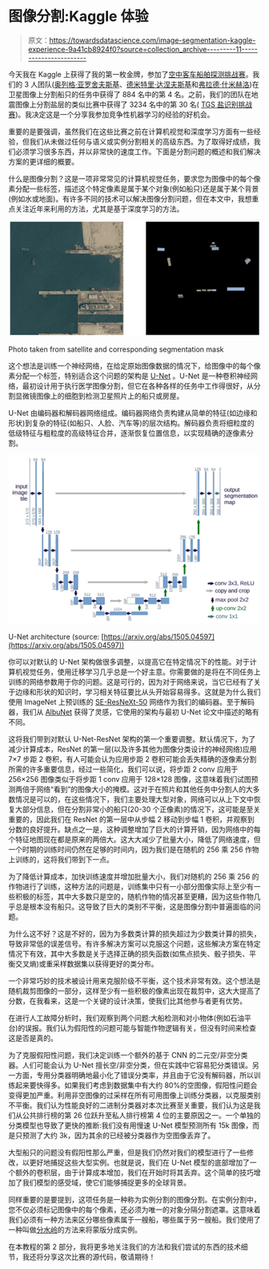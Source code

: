 # 图像分割:Kaggle 体验

> 原文：<https://towardsdatascience.com/image-segmentation-kaggle-experience-9a41cb8924f0?source=collection_archive---------11----------------------->

今天我在 Kaggle 上获得了我的第一枚金牌，参加了[空中客车船舶探测挑战赛](https://www.kaggle.com/c/airbus-ship-detection)。我们的 3 人团队([奥列格·亚罗舍夫斯基](https://www.kaggle.com/yaroshevskiy)、[德米特里·达涅夫斯基](https://www.kaggle.com/ddanevskyi)和[弗拉德·什米赫洛](https://www.kaggle.com/vshmyhlo))在卫星图像上分割船只的任务中获得了 884 名中的第 4 名。之前，我们的团队在地震图像上分割盐层的类似比赛中获得了 3234 名中的第 30 名( [TGS 盐识别挑战赛](https://www.kaggle.com/c/tgs-salt-identification-challenge))。我决定这是一个分享我参加竞争性机器学习的经验的好机会。

重要的是要强调，虽然我们在这些比赛之前在计算机视觉和深度学习方面有一些经验，但我们从未做过任何与语义或实例分割相关的高级东西。为了取得好成绩，我们必须学习很多东西，并以非常快的速度工作。下面是分割问题的概述和我们解决方案的更详细的概要。

什么是图像分割？这是一项非常常见的计算机视觉任务，要求您为图像中的每个像素分配一些标签，描述这个特定像素是属于某个对象(例如船只)还是属于某个背景(例如水或地面)。有许多不同的技术可以解决图像分割问题，但在本文中，我想重点关注近年来利用的方法，尤其是基于深度学习的方法。

![](img/ff6a4403c4d13177e17ac6018bc23cbb.png)

Photo taken from satellite and corresponding segmentation mask

这个想法是训练一个神经网络，在给定原始图像数据的情况下，给图像中的每个像素分配一个标签，特别适合这个问题的架构是 [U-Net](https://arxiv.org/abs/1505.04597) 。U-Net 是一种卷积神经网络，最初设计用于执行医学图像分割，但它在各种各样的任务中工作得很好，从分割显微镜图像上的细胞到检测卫星照片上的船只或房屋。

U-Net 由编码器和解码器网络组成。编码器网络负责构建从简单的特征(如边缘和形状)到复杂的特征(如船只、人脸、汽车等)的层次结构。解码器负责将细粒度的低级特征与粗粒度的高级特征合并，逐渐恢复位置信息，以实现精确的逐像素分割。

![](img/a0caede550b2cabbaba46e63bf2a31a3.png)

U-Net architecture (source: [https://arxiv.org/abs/1505.04597](https://arxiv.org/abs/1505.04597))

你可以对默认的 U-Net 架构做很多调整，以提高它在特定情况下的性能。对于计算机视觉任务，使用迁移学习几乎总是一个好主意。你需要做的是将在不同任务上训练的网络参数用于你的问题。这是可行的，因为对于网络来说，当它已经有了关于边缘和形状的知识时，学习相关特征要比从头开始容易得多。这就是为什么我们使用 ImageNet 上预训练的 [SE-ResNeXt-50](https://arxiv.org/abs/1709.01507) 网络作为我们的编码器。至于解码器，我们从 [AlbuNet](https://arxiv.org/abs/1803.01207) 获得了灵感，它使用的架构与最初 U-Net 论文中描述的略有不同。

这将我们带到对默认 U-Net-ResNet 架构的第一个重要调整。默认情况下，为了减少计算成本，ResNet 的第一层(以及许多其他为图像分类设计的神经网络)应用 7×7 步距 2 卷积，有人可能会认为应用步距 2 卷积可能会丢失精确的逐像素分割所需的许多重要信息，经过一些简化，我们可以说，将步距 2 conv 应用于 256×256 图像类似于将步距 1 conv 应用于 128×128 图像，这意味着我们试图预测两倍于网络“看到”的图像大小的掩模。这对于在照片和其他任务中分割人的大多数情况是可以的，在这些情况下，我们主要处理大型对象，网络可以从上下文中恢复大部分信息，但在分割非常小的船只(20-30 个正像素)的情况下，这可能是至关重要的，因此我们在 ResNet 的第一层中从步幅 2 移动到步幅 1 卷积，并观察到分数的良好提升。缺点之一是，这种调整增加了巨大的计算开销，因为网络中的每个特征地图现在都是原来的两倍大。这大大减少了批量大小，降低了网络速度，但一个时期的训练时间仍然在足够的时间内，因为我们是在随机的 256 乘 256 作物上训练的，这将我们带到下一点。

为了降低计算成本，加快训练速度并增加批量大小，我们对随机的 256 乘 256 的作物进行了训练，这种方法的问题是，训练集中只有一小部分图像实际上至少有一些积极的标签，其中大多数只是空的，随机作物的情况甚至更糟，因为这些作物几乎总是根本没有船只。这导致了巨大的类别不平衡，这是图像分割中普遍面临的问题。

为什么这不好？这是不好的，因为为多数类计算的损失超过为少数类计算的损失，导致非常低的误差信号。有许多解决方案可以克服这个问题，这些解决方案在特定情况下有效，其中大多数是关于选择正确的损失函数(如焦点损失、骰子损失、平衡交叉熵)或重采样数据集以获得更好的类分布。

一个非常巧妙的技术被设计用来克服阶级不平衡，这个技术非常有效。这个想法是随机裁剪图像的一部分，这样至少有一些积极的像素出现在裁剪中，这大大提高了分数，在我看来，这是一个关键的设计决策，使我们比其他参与者更有优势。

在进行人工故障分析时，我们观察到两个问题:大船检测和对小物体(例如石油平台)的误报。我们认为假阳性的问题可能与智能作物逻辑有关，但没有时间来检查这是否是真的。

为了克服假阳性问题，我们决定训练一个额外的基于 CNN 的二元空/非空分类器。人们可能会认为 U-Net 擅长空/非空分类，但在实践中它容易犯分类错误。另一方面，专用分类器明确地最小化了错误分类率，并且由于它没有解码器，所以训练起来要快得多。如果我们考虑到数据集中有大约 80%的空图像，假阳性问题会变得更加严重。利用非空图像的过采样在所有可用图像上训练分类器，以克服类别不平衡。我们认为性能良好的二进制分类器对本次比赛至关重要，我们认为这是我们从公共排行榜的第 26 位跃升至私人排行榜第 4 位的主要原因之一。一个单独的分类模型也导致了更快的推断:我们没有用慢速 U-Net 模型预测所有 15k 图像，而是只预测了大约 3k，因为其余的已经被分类器作为空图像丢弃了。

大型船只的问题没有假阳性那么严重，但是我们仍然对我们的模型进行了一些修改，以更好地捕捉这些大型实例。也就是说，我们在 U-Net 模型的底部增加了一个额外的卷积层，由于计算成本增加，我们在开始时将其丢弃。这个简单的技巧增加了我们模型的感受域，使它们能够捕捉更多的全球背景。

同样重要的是要提到，这项任务是一种称为实例分割的图像分割。在实例分割中，您不仅必须标记图像中的每个像素，还必须为唯一的对象分隔分割遮罩。这意味着我们必须有一种方法来区分哪些像素属于一艘船，哪些属于另一艘船。我们使用了一种叫做[分水岭](https://en.wikipedia.org/wiki/Watershed_(image_processing))的方法来将蒙版分成实例。

在本教程的第 2 部分，我将更多地关注我们的方法和我们尝试的东西的技术细节，我还将分享这次比赛的源代码，敬请期待！